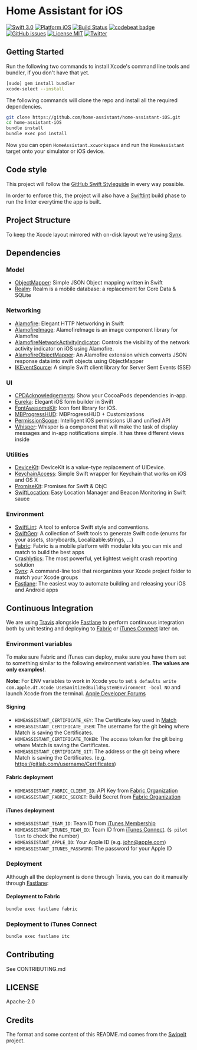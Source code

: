 Home Assistant for iOS
=================

[![Swift 3.0](https://img.shields.io/badge/Swift-3.0-orange.svg?style=flat)](https://developer.apple.com/swift/)
[![Platform iOS](https://img.shields.io/badge/Platforms-iOS-lightgray.svg?style=flat)](https://developer.apple.com/swift/)
[![Build Status](https://travis-ci.org/home-assistant/home-assistant-iOS.svg?branch=master)](https://travis-ci.org/home-assistant/home-assistant-iOS)
[![codebeat badge](https://codebeat.co/badges/c6e6173b-c64f-44be-a692-29b922891db7)](https://codebeat.co/projects/github-com-home-assistant-home-assistant-ios)
[![GitHub issues](https://img.shields.io/github/issues/home-assistant/home-assistant-iOS.svg?style=flat)](https://github.com/home-assistant/home-assistant-iOS/issues)
[![License MIT](https://img.shields.io/badge/license-MIT-green.svg?style=flat)](https://github.com/home-assistant/home-assistant-iOS/blob/master/LICENSE)
[![Twitter](https://img.shields.io/twitter/url/https/twitter.com/home_assistant.svg?style=social)](https://twitter.com/home_assistant)

## Getting Started

Run the following two commands to install Xcode's command line tools and bundler, if you don't have that yet.

```bash
[sudo] gem install bundler
xcode-select --install
```

The following commands will clone the repo and install all the required dependencies.

```bash
git clone https://github.com/home-assistant/home-assistant-iOS.git
cd home-assistant-iOS
bundle install
bundle exec pod install
```

Now you can open `HomeAssistant.xcworkspace` and run the `HomeAssistant` target onto your simulator or iOS device.

## Code style

This project will follow the [GitHub Swift Styleguide](https://github.com/github/swift-style-guide) in every way possible.

In order to enforce this, the project will also have a [Swiftlint](https://github.com/realm/SwiftLint) build phase to run the linter everytime the app is built.

## Project Structure

To keep the Xcode layout mirrored with on-disk layout we're using [Synx](https://github.com/venmo/synx).

## Dependencies

### Model

- [ObjectMapper](https://github.com/Hearst-DD/ObjectMapper): Simple JSON Object mapping written in Swift
- [Realm](https://github.com/realm/realm-cocoa): Realm is a mobile database: a replacement for Core Data & SQLite

### Networking

- [Alamofire](https://github.com/Alamofire/Alamofire): Elegant HTTP Networking in Swift
- [AlamofireImage](https://github.com/Alamofire/AlamofireImage): AlamofireImage is an image component library for Alamofire
- [AlamofireNetworkActivityIndicator](https://github.com/Alamofire/AlamofireNetworkActivityIndicator): Controls the visibility of the network activity indicator on iOS using Alamofire.
- [AlamofireObjectMapper](https://github.com/tristanhimmelman/AlamofireObjectMapper): An Alamofire extension which converts JSON response data into swift objects using ObjectMapper
- [IKEventSource](https://github.com/inaka/EventSource): A simple Swift client library for Server Sent Events (SSE)

### UI

- [CPDAcknowledgements](https://github.com/CocoaPods/CPDAcknowledgements): Show your CocoaPods dependencies in-app.
- [Eureka](https://github.com/xmartlabs/Eureka): Elegant iOS form builder in Swift
- [FontAwesomeKit](https://github.com/robbiet480/FontAwesomeKit): Icon font library for iOS.
- [MBProgressHUD](https://github.com/jdg/MBProgressHUD): MBProgressHUD + Customizations
- [PermissionScope](https://github.com/nickoneill/PermissionScope): Intelligent iOS permissions UI and unified API
- [Whisper](https://github.com/hyperoslo/Whisper): Whisper is a component that will make the task of display messages and in-app notifications simple. It has three different views inside

### Utilities

- [DeviceKit](https://github.com/dennisweissmann/DeviceKit): DeviceKit is a value-type replacement of UIDevice.
- [KeychainAccess](https://github.com/kishikawakatsumi/KeychainAccess): Simple Swift wrapper for Keychain that works on iOS and OS X
- [PromiseKit](https://github.com/mxcl/PromiseKit): Promises for Swift & ObjC
- [SwiftLocation](https://github.com/malcommac/SwiftLocation): Easy Location Manager and Beacon Monitoring in Swift sauce

### Environment

- [SwiftLint](https://github.com/realm/SwiftLint): A tool to enforce Swift style and conventions.
- [SwiftGen](https://github.com/AliSoftware/SwiftGen): A collection of Swift tools to generate Swift code (enums for your assets, storyboards, Localizable.strings, …)
- [Fabric](https://docs.fabric.io/apple/fabric/overview.html): Fabric is a mobile platform with modular kits you can mix and match to build the best apps
- [Crashlytics](https://fabric.io/kits/ios/crashlytics/install): The most powerful, yet lightest weight crash reporting solution
- [Synx](https://github.com/venmo/synx): A command-line tool that reorganizes your Xcode project folder to match your Xcode groups
- [Fastlane](https://github.com/fastlane/fastlane): The easiest way to automate building and releasing your iOS and Android apps

## Continuous Integration

We are using [Travis](https://travis-ci.org/home-assistant/home-assistant-iOS) alongside [Fastlane](https://fastlane.tools/) to perform continuous integration both by unit testing and deploying to [Fabric](https://fabric.io) or [iTunes Connect](https://itunesconnect.apple.com) later on.

### Environment variables

To make sure Fabric and iTunes can deploy, make sure you have them set to something similar to the following environment variables. **The values are only examples!**.

**Note:** For ENV variables to work in Xcode you to set `$ defaults write com.apple.dt.Xcode UseSanitizedBuildSystemEnvironment -bool NO` and launch Xcode from the terminal. [Apple Developer Forums](https://forums.developer.apple.com/thread/8451)

#### Signing

- `HOMEASSISTANT_CERTIFICATE_KEY`: The Certificate key used in [Match](https://github.com/fastlane/fastlane/tree/master/match)
- `HOMEASSISTANT_CERTIFICATE_USER`: The username for the git being where Match is saving the Certificates.
- `HOMEASSISTANT_CERTIFICATE_TOKEN`: The access token for the git being where Match is saving the Certificates.
- `HOMEASSISTANT_CERTIFICATE_GIT`: The address or the git being where Match is saving the Certificates. (e.g. https://gitlab.com/username/Certificates)

#### Fabric deployment

- `HOMEASSISTANT_FABRIC_CLIENT_ID`: API Key from [Fabric Organization](https://www.fabric.io/settings/organizations)
- `HOMEASSISTANT_FABRIC_SECRET`: Build Secret from [Fabric Organization](https://www.fabric.io/settings/organizations)

#### iTunes deployment

- `HOMEASSISTANT_TEAM_ID`: Team ID from [iTunes Membership](https://developer.apple.com/account/#/membership)
- `HOMEASSISTANT_ITUNES_TEAM_ID`: Team ID from [iTunes Connect](https://itunesconnect.apple.com/). (`$ pilot list` to check the number)
- `HOMEASSISTANT_APPLE_ID`: Your Apple ID (e.g. john@apple.com)
- `HOMEASSISTANT_ITUNES_PASSWORD`: The password for your Apple ID

### Deployment

Although all the deployment is done through Travis, you can do it manually through [Fastlane](https://github.com/home-assistant/home-assistant-iOS/blob/master/fastlane/README.md):

#### Deployment to Fabric

```bash
bundle exec fastlane fabric
```

### Deployment to iTunes Connect

```bash
bundle exec fastlane itc
```

## Contributing

See CONTRIBUTING.md

## LICENSE

Apache-2.0

## Credits

The format and some content of this README.md comes from the [SwipeIt](https://github.com/ivanbruel/SwipeIt) project.
